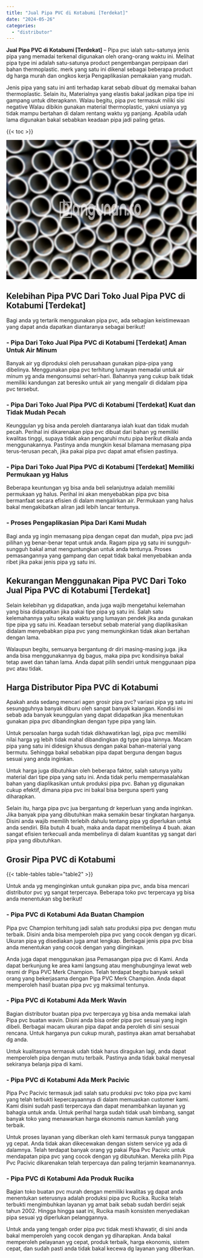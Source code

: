 ```yaml
---
title: "Jual Pipa PVC di Kotabumi [Terdekat]"
date: "2024-05-26"
categories: 
  - "distributor"
---
```


**Jual Pipa PVC di Kotabumi \[Terdekat\]** – Pipa pvc ialah satu-satunya jenis pipa yang memadai terkenal digunakan oleh orang-orang waktu ini. Melihat pipa type ini adalah satu-satunya product pengembangan perpipaan dari bahan thermoplastic. merk yang satu ini dikenal sebagai beberapa product dg harga murah dan ongkos kerja Pengaplikasian pemakaian yang mudah.

Jenis pipa yang satu ini anti terhadap karat sebab dibuat dg memakai bahan thermoplastic. Selain itu, Materialnya yang elastis bakal jadikan pipa tipe ini gampang untuk diterapkann. Walau begitu, pipa pvc termasuk miliki sisi negative Walau dibikin gunakan material thermoplastic, yakni usianya yg tidak mampu bertahan di dalam rentang waktu yg panjang. Apabila udah lama digunakan bakal sebabkan keadaan pipa jadi paling getas.

{{< toc >}}

![Jual Pipa PVC di Kotabumi [Terdekat]](/images/jaul-pipa-pvc-50.png)

## Kelebihan Pipa PVC Dari Toko Jual Pipa PVC di Kotabumi \[Terdekat\]

Bagi anda yg tertarik menggunakan pipa pvc, ada sebagian keistimewaan yang dapat anda dapatkan diantaranya sebagai berikut!

### \- Pipa Dari Toko Jual Pipa PVC di Kotabumi \[Terdekat\] Aman Untuk Air Minum

Banyak air yg diproduksi oleh perusahaan gunakan pipa-pipa yang dibelinya. Menggunakan pipa pvc terhitung lumayan memadai untuk air minum yg anda mengonsumsi sehari-hari. Bahannya yang cukup baik tidak memiliki kandungan zat beresiko untuk air yang mengalir di didalam pipa pvc tersebut.

### \- Pipa Dari Toko Jual Pipa PVC di Kotabumi \[Terdekat\] Kuat dan Tidak Mudah Pecah

Keunggulan yg bisa anda peroleh diantaranya ialah kuat dan tidak mudah pecah. Perihal ini dikarenakan pipa pvc dibuat dari bahan yg memiliki kwalitas tinggi, supaya tidak akan pengaruhi mutu pipa berikut dikala anda menggunakannya. Pastinya anda mungkin kesal bilamana memasang pipa terus-terusan pecah, jika pakai pipa pvc dapat amat efisien pastinya.

### \- Pipa Dari Toko Jual Pipa PVC di Kotabumi \[Terdekat\] Memiliki Permukaan yg Halus

Beberapa keuntungan yg bisa anda beli selanjutnya adalah memiliki permukaan yg halus. Perihal ini akan menyebabkan pipa pvc bisa bermanfaat secara efisien di dalam mengalirkan air. Permukaan yang halus bakal mengakibatkan aliran jadi lebih lancar tentunya.

### \- Proses Pengaplikasian Pipa Dari Kami Mudah

Bagi anda yg ingin memasang pipa dengan cepat dan mudah, pipa pvc jadi pilihan yg benar-benar tepat untuk anda. Ragam pipa yg satu ini sungguh-sungguh bakal amat menguntungkan untuk anda tentunya. Proses pemasangannya yang gampang dan cepat tidak bakal menyebabkan anda ribet jika pakai jenis pipa yg satu ini.

## Kekurangan Menggunakan Pipa PVC Dari Toko Jual Pipa PVC di Kotabumi \[Terdekat\]

Selain kelebihan yg didapatkan, anda juga wajib mengetahui kelemahan yang bisa didapatkan jika pakai tipe pipa yg satu ini. Salah satu kelemahannya yaitu sekala waktu yang lumayan pendek jika anda gunakan tipe pipa yg satu ini. Keadaan tersebut sebab material yang diaplikasikan didalam menyebabkan pipa pvc yang memungkinkan tidak akan bertahan dengan lama.

Walaupun begitu, semuanya bergantung dr diri masing-masing juga. jika anda bisa menggunakannya dg bagus, maka pipa pvc kondisinya bakal tetap awet dan tahan lama. Anda dapat pilih sendiri untuk menggunaan pipa pvc atau tidak.

## Harga Distributor Pipa PVC di Kotabumi

Apakah anda sedang mencari agen grosir pipa pvc? variasi pipa yg satu ini sesungguhnya banyak diburu oleh sangat banyak kalangan. Kondisi ini sebab ada banyak keunggulan yang dapat didapatkan jika menentukan gunakan pipa pvc dibandingkan dengan type pipa yang lain.

Untuk persoalan harga sudah tidak dikhawatirkan lagi, pipa pvc memiliki nilai harga yg lebih tidak mahal dibandingkan dg type pipa lainnya. Macam pipa yang satu ini didesign khusus dengan pakai bahan-material yang bermutu. Sehingga bakal sebabkan pipa dapat berguna dengan bagus sesuai yang anda inginkan.

Untuk harga juga dibutuhkan oleh beberapa faktor, salah satunya yaitu material dari tipe pipa yang satu ini. Anda tidak perlu mempermasalahkan bahan yang diaplikasikan untuk produksi pipa pvc. Bahan yg digunakan cukup efektif, dimana pipa pvc ini bakal bisa berguna sperti yang diharapkan.

Selain itu, harga pipa pvc jua bergantung dr keperluan yang anda inginkan. Jika banyak pipa yang dibutuhkan maka semakin besar tingkatan harganya. Disini anda wajib memilih terlebih dahulu tentang pipa yg diperlukan untuk anda sendiri. Bila butuh 4 buah, maka anda dapat membelinya 4 buah. akan sangat efisien terkecuali anda membelinya di dalam kuantitas yg sangat dari pipa yang dibutuhkan.

## Grosir Pipa PVC di Kotabumi

{{< table-tables table="table2" >}}

Untuk anda yg menginginkan untuk gunakan pipa pvc, anda bisa mencari distributor pvc yg sangat terpercaya. Beberapa toko pvc terpercaya yg bisa anda menentukan sbg berikut!

### \- Pipa PVC di Kotabumi Ada Buatan Champion

Pipa pvc Champion terhitung jadi salah satu produksi pipa pvc dengan mutu terbaik. Disini anda bisa memperoleh pipa pvc yang cocok dengan yg dicari. Ukuran pipa yg disediakan juga amat lengkap. Berbagai jenis pipa pvc bisa anda menentukan yang cocok dengan yang diinginkan.

Anda juga dapat menggunakan jasa Pemasangan pipa pvc di Kami. Anda dapat berkunjung ke area kami langsung atau menghubunginya lewat web resmi dr Pipa PVC Merk Champion. Telah terdapat begitu banyak sekali orang yang bekerjasama dengan Pipa PVC Merk Champion. Anda dapat memperoleh hasil buatan pipa pvc yg maksimal tentunya.

### \- Pipa PVC di Kotabumi Ada Merk Wavin

Bagian distributor buatan pipa pvc terpercaya yg bisa anda memakai ialah Pipa pvc buatan wavin. Disini anda bisa order pipa pvc sesuai yang ingin dibeli. Berbagai macam ukuran pipa dapat anda peroleh di sini sesuai rencana. Untuk harganya pun cukup murah, pastinya akan amat bersahabat dg anda.

Untuk kualitasnya termasuk udah tidak harus diragukan lagi, anda dapat memperoleh pipa dengan mutu terbaik. Pastinya anda tidak bakal menyesal sekiranya belanja pipa di kami.

### \- Pipa PVC di Kotabumi Ada Merk Pacivic

Pipa Pvc Pacivic termasuk jadi salah satu produksi pvc toko pipa pvc kami yang telah terbukti kepercayaannya di dalam memuaskan customer kami. Kami disini sudah pasti terpercaya dan dapat menambahkan layanan yg bahagia untuk anda. Untuk perihal harga sudah tidak usah bimbang, sangat banyak toko yang menawarkan harga ekonomis namun kamilah yang terbaik.

Untuk proses layanan yang diberikan oleh kami termasuk punya tanggapan yg cepat. Anda tidak akan dikecewakan dengan sistem service yg ada di dalamnya. Telah terdapat banyak orang yg pakai Pipa Pvc Pacivic untuk mendapatan pipa pvc yang cocok dengan yg dibutuhkan. Mereka pilih Pipa Pvc Pacivic dikarenakan telah terpercaya dan paling terjamin keamanannya.

### \- Pipa PVC di Kotabumi Ada Produk Rucika

Bagian toko buatan pvc murah dengan memiliki kwalitas yg dapat anda menentukan seterusnya adalah produksi pipa pvc Rucika. Rucika telah terbukti mengimbuhkan layanan yg amat baik sebab sudah berdiri sejak tahun 2002. Hingga hingga saat ini, Rucika masih konsisten menyediakan pipa sesuai yg diperlukan pelanggannya.

Untuk anda yang tengah order pipa pvc tidak mesti khawatir, di sini anda bakal memperoleh yang cocok dengan yg diharapkan. Anda bakal memperoleh pelayanan yg cepat, produk terbaik, harga ekonomis, sistem cepat, dan sudah pasti anda tidak bakal kecewa dg layanan yang diberikan.
